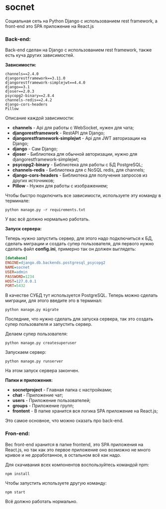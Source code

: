 # socnet
Социальная сеть на Python Django с использованием rest framework, а front-end это SPA приложение на React.js

### Back-end:

Back-end сделан на Django с использованием rest framework, также есть куча других зависимостей.

**Зависимости:**

```
channels==2.4.0
djangorestframework==3.11.0
djangorestframework-simplejwt==4.4.0
django==3.1
djoser==2.0.3
psycopg2-binary==2.8.4
channels-redis==2.4.2
django-cors-headers
Pillow
```

Описание каждой зависимости:

- **channels** - Api для работы с WebSocket, нужен для чата;
- **djangorestframework** - RestAPI для Django;
- **djangorestframework-simplejwt** - Api для JWT авторизации на Django;
- **django** - Сам Django;
- **djoser** - Библиотека для обычной авторизации, нужно для djangorestframework-simplejwt;
- **psycopg2-binary** - Библиотека для работы с БД PostgreSQL;
- **channels-redis** - Библиотека для с NoSQL redis, для channels;
- **django-cors-headers** - Библиотека для получения запросов из других источников;
- **Pillow** - Нужен для работы с изображением;

Чтобы быстро подключить все зависимости, используете эту команду в терминале:

```ph
python manage.py -r requirements.txt
```

У вас всё должно нормально работать.

**Запуск сервера:**

Теперь нужно запустить сервер, для этого надо подключиться к БД, сделать миграции и создать супер пользователя, для первого нужно сделать файл **config.ini**, примерно так он должен выглядеть:

```ini
[database]
ENGINE=django.db.backends.postgresql_psycopg2
NAME=socnet
USER=admin
PASSWORD=1234
HOST=127.0.0.1
PORT=5432
```
В качестве СУБД тут используется PostgreSQL. Теперь можно сделать миграции, для этого введите это в терминал:

```ph
python manage.py migrate
```
Последние, что нужно сделать для запуска сервера, так это создать супер пользователя и запустить сервер.

Делаем супер пользователя:

```ph
python manage.py createsuperuser
```

Запускаем сервер:

```ph
python manage.py runserver
```

На этом запуск сервера закончен.

**Папки и приложения:**

- **socnetproject** - Главная папка с настройками;
- **chat** - Приложение чат;
- **users** - Приложение пользователей;
- **groups** - Приложение групп;
- **frontent** - В папке хранится вся логика SPA приложение на React.js;

Это самое основное, что можно сказать про back-end.

### Fron-end:

Вес front-end хранится в папке frontend, это SPA приложения на React.js, но так как это первое приложение оно возможно не много кривое и не доработанное, в остальном всё как надо.

Для скачивания всех компонентов воспользуйтесь командой npm:

```ph
npm install
```

Чтобы запустить используете другую команду:

```ph
npm start
```

Всё должно работать нормально.
